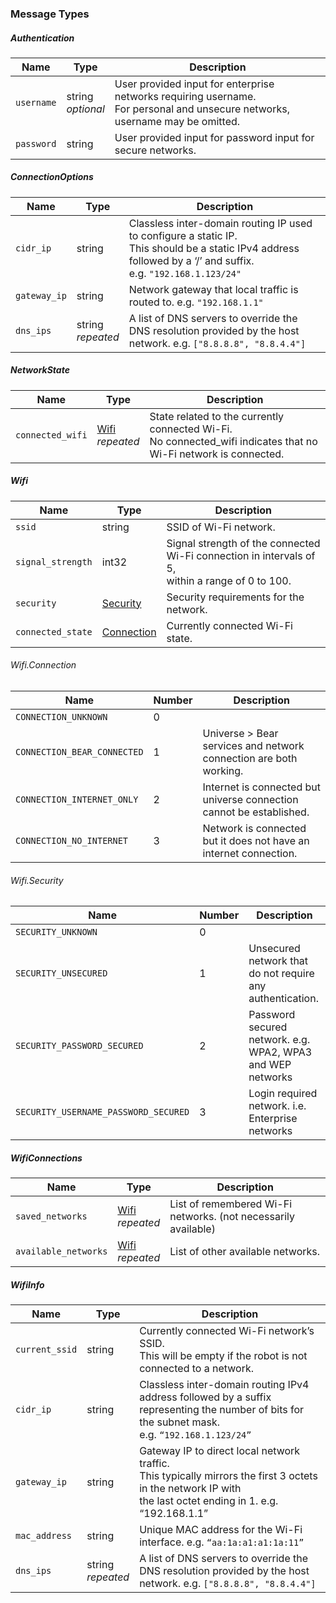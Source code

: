 

### Message Types

##### Authentication

| Name | Type | Description |
|------|------|-------------|
| `username` | string<br>*optional* | User provided input for enterprise networks requiring username.<br>For personal and unsecure networks, username may be omitted. |
| `password` | string | User provided input for password input for secure networks. |

##### ConnectionOptions

| Name | Type | Description |
|------|------|-------------|
| `cidr_ip` | string | Classless inter-domain routing IP used to configure a static IP.<br>This should be a static IPv4 address followed by a ‘/’ and suffix.<br>e.g. `"192.168.1.123/24"` |
| `gateway_ip` | string | Network gateway that local traffic is routed to. e.g. `"192.168.1.1"` |
| `dns_ips` | string<br>*repeated* | A list of DNS servers to override the DNS resolution provided by the host<br>network. e.g. `["8.8.8.8", "8.8.4.4"]` |

##### NetworkState

| Name | Type | Description |
|------|------|-------------|
| `connected_wifi` | [Wifi](#wifi)<br>*repeated* | State related to the currently connected Wi-Fi.<br>No connected_wifi indicates that no Wi-Fi network is connected. |

##### Wifi

| Name | Type | Description |
|------|------|-------------|
| `ssid` | string | SSID of Wi-Fi network. |
| `signal_strength` | int32 | Signal strength of the connected Wi-Fi connection in intervals of 5,<br>within a range of 0 to 100. |
| `security` | [Security](#wifisecurity) | Security requirements for the network. |
| `connected_state` | [Connection](#wificonnection) | Currently connected Wi-Fi state. |

###### Wifi.Connection

| Name | Number | Description |
|------|--------|-------------|
| `CONNECTION_UNKNOWN` | 0 | |
| `CONNECTION_BEAR_CONNECTED` | 1 | Universe > Bear services and network connection are both working. |
| `CONNECTION_INTERNET_ONLY` | 2 | Internet is connected but universe connection cannot be established. |
|  `CONNECTION_NO_INTERNET` | 3 | Network is connected but it does not have an internet connection. |

###### Wifi.Security

| Name | Number | Description |
|------|--------|-------------|
| `SECURITY_UNKNOWN` | 0 | |
| `SECURITY_UNSECURED` | 1 | Unsecured network that do not require any authentication. |
| `SECURITY_PASSWORD_SECURED` | 2 | Password secured network. e.g. WPA2, WPA3 and WEP networks |
| `SECURITY_USERNAME_PASSWORD_SECURED` | 3 | Login required network. i.e. Enterprise networks |

##### WifiConnections

| Name | Type | Description |
|------|------|-------------|
| `saved_networks` | [Wifi](#wifi)<br>*repeated* | List of remembered Wi-Fi networks. (not necessarily available) |
| `available_networks` | [Wifi](#wifi)<br>*repeated* | List of other available networks. |

##### WifiInfo

| Name | Type | Description |
|------|------|-------------|
| `current_ssid` | string | Currently connected Wi-Fi network’s SSID.<br>This will be empty if the robot is not connected to a network. |
| `cidr_ip` | string | Classless inter-domain routing IPv4 address followed by a suffix<br>representing the number of bits for the subnet mask.<br>e.g. `“192.168.1.123/24”` |
| `gateway_ip` | string | Gateway IP to direct local network traffic.<br>This typically mirrors the first 3 octets in the network IP with<br>the last octet ending in 1. e.g. “192.168.1.1” |
| `mac_address` | string | Unique MAC address for the Wi-Fi interface. e.g. `“aa:1a:a1:a1:1a:11”` |
| `dns_ips` | string<br>*repeated* | A list of DNS servers to override the DNS resolution provided by the host<br>network. e.g. `["8.8.8.8", "8.8.4.4"]` |

